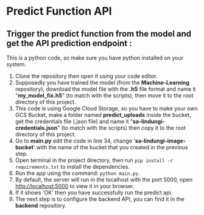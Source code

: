 # Predict Function API

## Trigger the predict function from the model and get the API prediction endpoint :
This is a python code, so make sure you have python installed on your system.

1. Clone the repository then open it using your code editor.
2. Supposedly you have trained the model (from the __Machine-Learning__ repository), download the model file with the __.h5__ file format and name it "__my_model_fix.h5__" (to match with the scripts), then move it to the root directory of this project.
3. This code is using Google Cloud Storage, so you have to make your own GCS Bucket, make a folder named __predict_uploads__ inside the bucket, get the credentials file (.json file) and name it "__sa-lindungi-credentials.json__" (to match with the scripts) then copy it to the root directory of this project.
4. Go to __main.py__ edit the code in line 34, change '__sa-lindungi-image-bucket__' with the name of the bucket that you created in the previous step.
5. Open terminal in the project directory, then run `pip install -r requirements.txt` to install the dependencies.
6. Run the app using the command: `python main.py`.
7. By default, the server will run in the localhost with the port 5000, open [http://localhost:5000](http://localhost:5000) to view it in your browser.
8. If it shows 'OK' then you have successfully run the predict api.
9. The next step is to configure the backend API, you can find it in the __backend__ repository.

